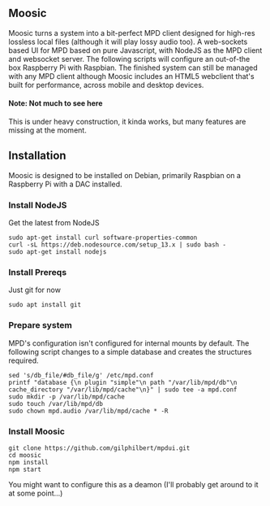## Moosic
Moosic turns a system into a bit-perfect MPD client designed for high-res lossless local files (although it will play lossy audio too). A web-sockets based UI for MPD based on pure Javascript, with NodeJS as the MPD client and websocket server. The following scripts will configure an out-of-the box Raspberry Pi with Raspbian. The finished system can still be managed with any MPD client although Moosic includes an HTML5 webclient that's built for performance, across mobile and desktop devices.

#### Note: Not much to see here
This is under heavy construction, it kinda works, but many features are missing at the moment.

## Installation
Moosic is designed to be installed on Debian, primarily Raspbian on a Raspberry Pi with a DAC installed.

### Install NodeJS
Get the latest from NodeJS
```
sudo apt-get install curl software-properties-common
curl -sL https://deb.nodesource.com/setup_13.x | sudo bash -
sudo apt-get install nodejs
```

### Install Prereqs
Just git for now
```
sudo apt install git
```

### Prepare system
MPD's configuration isn't configured for internal mounts by default. The following script changes to a simple database and creates the structures required.
```
sed 's/db_file/#db_file/g' /etc/mpd.conf
printf "database {\n plugin "simple"\n path "/var/lib/mpd/db"\n cache_directory "/var/lib/mpd/cache"\n}" | sudo tee -a mpd.conf
sudo mkdir -p /var/lib/mpd/cache
sudo touch /var/lib/mpd/db
sudo chown mpd.audio /var/lib/mpd/cache * -R
```

### Install Moosic
```
git clone https://github.com/gilphilbert/mpdui.git
cd moosic
npm install
npm start
```

You might want to configure this as a deamon (I'll probably get around to it at some point...)
